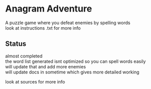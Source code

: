 # Anagram Adventure

A puzzle game where you defeat enemies by spelling words  
look at instructions .txt for more info  
## Status
  almost completed  
  the word list generated isnt optimized so you can spell words easily  
  will update that and add more enemies  
  will update docs in sometime which gives more detailed working  

  look at sources for more info
